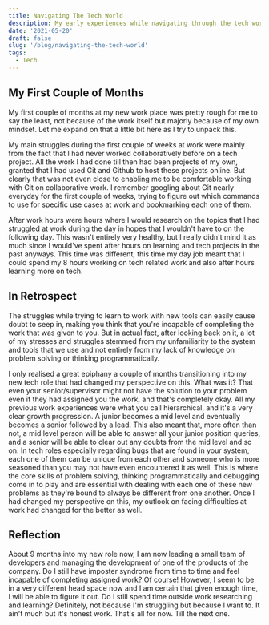 ```yaml
---
title: Navigating The Tech World
description: My early experiences while navigating through the tech world
date: '2021-05-20'
draft: false
slug: '/blog/navigating-the-tech-world'
tags:
  - Tech
---
```


## My First Couple of Months

My first couple of months at my new work place was pretty rough for me to say the least, not because of the work itself but majorly because of my own mindset. Let me expand on that a little bit here as I try to unpack this.

My main struggles during the first couple of weeks at work were mainly from the fact that I had never worked collaboratively before on a tech project. All the work I had done till then had been projects of my own, granted that I had used Git and Github to host these projects online. But clearly that was not even close to enabling me to be comfortable working with Git on collaborative work. I remember googling about Git nearly everyday for the first couple of weeks, trying to figure out which commands to use for specific use cases at work and bookmarking each one of them.

After work hours were hours where I would research on the topics that I had struggled at work during the day in hopes that I wouldn't have to on the following day. This wasn't entirely very healthy, but I really didn't mind it as much since I would've spent after hours on learning and tech projects in the past anyways. This time was different, this time my day job meant that I could spend my 8 hours working on tech related work and also after hours learning more on tech.

## In Retrospect

The struggles while trying to learn to work with new tools can easily cause doubt to seep in, making you think that you're incapable of completing the work that was given to you. But in actual fact, after looking back on it, a lot of my stresses and struggles stemmed from my unfamiliarity to the system and tools that we use and not entirely from my lack of knowledge on problem solving or thinking programmatically.

I only realised a great epiphany a couple of months transitioning into my new tech role that had changed my perspective on this. What was it? That even your senior/supervisor might not have the solution to your problem even if they had assigned you the work, and that's completely okay. All my previous work experiences were what you call hierarchical, and it's a very clear growth progression. A junior becomes a mid level and eventually becomes a senior followed by a lead. This also meant that, more often than not, a mid level person will be able to answer all your junior position queries, and a senior will be able to clear out any doubts from the mid level and so on. In tech roles especially regarding bugs that are found in your system, each one of them can be unique from each other and someone who is more seasoned than you may not have even encountered it as well. This is where the core skills of problem solving, thinking programmatically and debugging come in to play and are essential with dealing with each one of these new problems as they're bound to always be different from one another. Once I had changed my perspective on this, my outlook on facing difficulties at work had changed for the better as well.

## Reflection

About 9 months into my new role now, I am now leading a small team of developers and managing the development of one of the products of the company. Do I still have imposter syndrome from time to time and feel incapable of completing assigned work? Of course! However, I seem to be in a very different head space now and I am certain that given enough time, I will be able to figure it out. Do I still spend time outside work researching and learning? Definitely, not because I'm struggling but because I want to. It ain't much but it's honest work. That's all for now. Till the next one.
